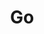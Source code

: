 ---
title: Go
description: Go技术栈相关记录
image:


# Badge style
style:
    background: "#51dacf"
    color: "#fff"
---